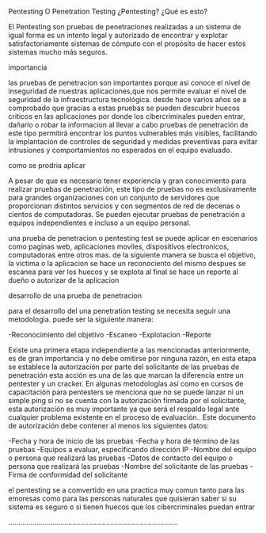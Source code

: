 Pentesting O Penetration Testing
¿Pentesting?  ¿Qué es esto?

El Pentesting son pruebas de penetraciones realizadas a un sistema de igual forma es un intento legal y autorizado de encontrar y explotar satisfactoriamente sistemas de cómputo con el propósito de hacer estos sistemas mucho más seguros. 	


importancia 

las pruebas de penetracion son importantes porque asi conoce el nivel de inseguridad de nuestras aplicaciones,que nos permite evaluar el nivel de seguridad de la infraestructura tecnológica. desde hace varios años se a comprobado que gracias a estas pruebas se pueden descubrir huecos criticos en las aplicaciones
por donde los cibercriminales pueden entrar, dañarlo o robar la informacion 
al llevar a cabo pruebas de penetración de este tipo permitirá encontrar los puntos vulnerables más visibles, facilitando la implantación de controles de seguridad y medidas preventivas para evitar intrusiones y comportamientos no esperados en el equipo evaluado.


como se prodria aplicar 

A pesar de que es necesario tener experiencia y gran conocimiento para realizar pruebas de penetración, este tipo de pruebas no es exclusivamente para grandes organizaciones con un conjunto de servidores que proporcionan distintos servicios y con segmentos de red de decenas o cientos de computadoras.
Se pueden ejecutar pruebas de penetración a equipos independientes e incluso a un equipo personal.

una prueba de penetracion o pentesting test se puede aplicar en escenarios como paginas web, aplicaciones moviles, dispositivos electronicos, computadoras entre otros mas. 
de la siguiente manera
se busca el objetivo, la victima o la aplicacion se hace un reconociento del mismo despues se escanea para ver los huecos  y se explota al final se hace un reporte al dueño o autorizar de la aplicacion


desarrollo de una prueba de penetracion

para el desarrollo del una penetration testing se necesita seguir una metodologia.
puede ser la siguiente manera:

-Reconocimiento del objetivo
-Escaneo
-Explotacion
-Reporte 

Existe una primera etapa independiente a las mencionadas anteriormente, es de gran importancia y no debe omitirse por ninguna razón, en esta etapa se establece la autorización por parte del solicitante de las pruebas de penetración esta acción es una de las que marcan la diferencia entre un pentester y un cracker.
 En algunas metodologías así como en cursos de capacitación para pentesters se menciona que no se puede lanzar ni un simple ping si no se cuenta con la autorización firmada por el solicitante, esta autorización es muy importante ya que será el respaldo legal ante cualquier problema existente en el proceso de evaluación..
Este documento de autorización debe contener al menos los siguientes datos:

-Fecha y hora de inicio de las pruebas
-Fecha y hora de término de las pruebas
-Equipos a evaluar, especificando dirección IP
-Nombre del equipo o persona que realizará las pruebas 
-Datos de contacto del equipo o persona que realizará las pruebas
-Nombre del solicitante de las pruebas 
-Firma de conformidad del solicitante

el pentesting se a comvertido en una practica muy comun tanto para las emoresas como para las personas naturales que quisieran saber si su sistema es seguro o si tienen huecos que los cibercriminales puedan entrar 



.....................................................................................
